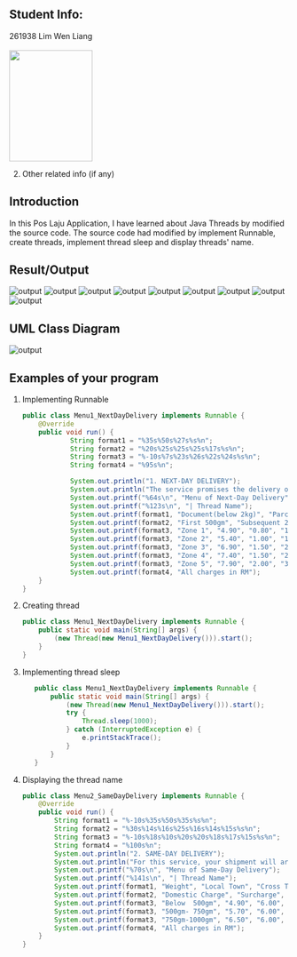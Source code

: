 ## Student Info:
261938 Lim Wen Liang </br> </br>
     <img src="images/Lim%20Wen%20Liang%20261938.PNG" width="150" height="200">

2. Other related info (if any)

## Introduction
In this Pos Laju Application, I have learned about Java Threads by modified the source code.
The source code had modified by implement Runnable, create threads, implement thread sleep and display threads' name.

## Result/Output
![output](images/output_MainMenu.PNG)
![output](images/output_NextDayDelivery1.PNG)
![output](images/output_NextDayDelivery2.PNG)
![output](images/output_SameDayDelivery1.PNG)
![output](images/output_SameDayDelivery2.PNG)
![output](images/output_PrepardBox&Envelope.PNG)
![output](images/output_PosEkspres1.PNG)
![output](images/output_PosEkspres2.PNG)
![output](images/output_Receipt.PNG)

## UML Class Diagram
![output](images/UML_Diagram_PosLajuMalaysia.png)

## Examples of your program  
1. Implementing Runnable     
   ```java
   public class Menu1_NextDayDelivery implements Runnable {
       @Override
       public void run() {
               String format1 = "%35s%50s%27s%s%n";
               String format2 = "%20s%25s%25s%25s%17s%s%n";
               String format3 = "%-10s%7s%23s%26s%22s%24s%s%n";
               String format4 = "%95s%n";
   
               System.out.println("1. NEXT-DAY DELIVERY");
               System.out.println("The service promises the delivery of goods or mails the next day. \nThe table below shows the payment rates by zone, weight and package type.\n");
               System.out.printf("%64s\n", "Menu of Next-Day Delivery");
               System.out.printf("%123s\n", "| Thread Name");
               System.out.printf(format1, "Document(below 2kg)", "Parcel(above 2kg)", "| ", Thread.currentThread().getName());
               System.out.printf(format2, "First 500gm", "Subsequent 250gm", "2.001-2.5kg", "Subsequent 500gm", "| ", Thread.currentThread().getName());
               System.out.printf(format3, "Zone 1", "4.90", "0.80", "10.50", "0.50", "| ", Thread.currentThread().getName());
               System.out.printf(format3, "Zone 2", "5.40", "1.00", "16.00", "2.00", "| ", Thread.currentThread().getName());
               System.out.printf(format3, "Zone 3", "6.90", "1.50", "21.00", "3.00", "| ", Thread.currentThread().getName());
               System.out.printf(format3, "Zone 4", "7.40", "1.50", "26.00", "3.50", "| ", Thread.currentThread().getName());
               System.out.printf(format3, "Zone 5", "7.90", "2.00", "31.00", "4.00", "| ", Thread.currentThread().getName());
               System.out.printf(format4, "All charges in RM");
       }
   }
   ```  
2. Creating thread  
   ```java
   public class Menu1_NextDayDelivery implements Runnable {
       public static void main(String[] args) {   
           (new Thread(new Menu1_NextDayDelivery())).start();
       }
   }   
   ``` 
3. Implementing thread sleep   
   ```java
      public class Menu1_NextDayDelivery implements Runnable {
          public static void main(String[] args) {   
              (new Thread(new Menu1_NextDayDelivery())).start();
              try {
                  Thread.sleep(1000);
              } catch (InterruptedException e) {
                  e.printStackTrace();
              }
          }
      }   
      ```
4. Displaying the thread name      
   ```java
   public class Menu2_SameDayDelivery implements Runnable {
       @Override
       public void run() {
           String format1 = "%-10s%35s%50s%35s%s%n";
           String format2 = "%30s%14s%16s%25s%16s%14s%15s%s%n";
           String format3 = "%-10s%18s%10s%20s%20s%18s%17s%15s%s%n";
           String format4 = "%100s%n";
           System.out.println("2. SAME-DAY DELIVERY");
           System.out.println("For this service, your shipment will arrive on the same day in the same town area. The table below shows the payment rates by weight and town-type.\n");
           System.out.printf("%70s\n", "Menu of Same-Day Delivery");
           System.out.printf("%141s\n", "| Thread Name");
           System.out.printf(format1, "Weight", "Local Town", "Cross Town", "| ", Thread.currentThread().getName());
           System.out.printf(format2, "Domestic Charge", "Surcharge", "Total", "Domestic Charge", "Surcharge", "Total", "| ", Thread.currentThread().getName());
           System.out.printf(format3, "Below  500gm", "4.90", "6.00", "10.90", "5.40", "7.50", "12.90", "| ", Thread.currentThread().getName());
           System.out.printf(format3, "500gm- 750gm", "5.70", "6.00", "11.70", "6.40", "7.50", "13.90", "| ", Thread.currentThread().getName());
           System.out.printf(format3, "750gm-1000gm", "6.50", "6.00", "12.50", "7.40", "7.50", "14.90", "| ", Thread.currentThread().getName());
           System.out.printf(format4, "All charges in RM");
       }
   }
   ```
